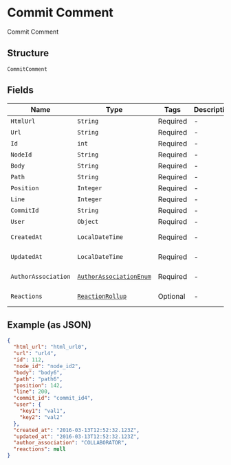 
# Commit Comment

Commit Comment

## Structure

`CommitComment`

## Fields

| Name | Type | Tags | Description | Getter | Setter |
|  --- | --- | --- | --- | --- | --- |
| `HtmlUrl` | `String` | Required | - | String getHtmlUrl() | setHtmlUrl(String htmlUrl) |
| `Url` | `String` | Required | - | String getUrl() | setUrl(String url) |
| `Id` | `int` | Required | - | int getId() | setId(int id) |
| `NodeId` | `String` | Required | - | String getNodeId() | setNodeId(String nodeId) |
| `Body` | `String` | Required | - | String getBody() | setBody(String body) |
| `Path` | `String` | Required | - | String getPath() | setPath(String path) |
| `Position` | `Integer` | Required | - | Integer getPosition() | setPosition(Integer position) |
| `Line` | `Integer` | Required | - | Integer getLine() | setLine(Integer line) |
| `CommitId` | `String` | Required | - | String getCommitId() | setCommitId(String commitId) |
| `User` | `Object` | Required | - | Object getUser() | setUser(Object user) |
| `CreatedAt` | `LocalDateTime` | Required | - | LocalDateTime getCreatedAt() | setCreatedAt(LocalDateTime createdAt) |
| `UpdatedAt` | `LocalDateTime` | Required | - | LocalDateTime getUpdatedAt() | setUpdatedAt(LocalDateTime updatedAt) |
| `AuthorAssociation` | [`AuthorAssociationEnum`](../../doc/models/author-association-enum.md) | Required | - | AuthorAssociationEnum getAuthorAssociation() | setAuthorAssociation(AuthorAssociationEnum authorAssociation) |
| `Reactions` | [`ReactionRollup`](../../doc/models/reaction-rollup.md) | Optional | - | ReactionRollup getReactions() | setReactions(ReactionRollup reactions) |

## Example (as JSON)

```json
{
  "html_url": "html_url0",
  "url": "url4",
  "id": 112,
  "node_id": "node_id2",
  "body": "body6",
  "path": "path6",
  "position": 142,
  "line": 200,
  "commit_id": "commit_id4",
  "user": {
    "key1": "val1",
    "key2": "val2"
  },
  "created_at": "2016-03-13T12:52:32.123Z",
  "updated_at": "2016-03-13T12:52:32.123Z",
  "author_association": "COLLABORATOR",
  "reactions": null
}
```

